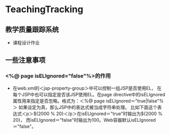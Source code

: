 # TeachingTracking
## 教学质量跟踪系统
* 课程设计作业
## 一些注意事项
### <%@ page isELIgnored="false"%>的作用
*  在web.xml的＜jsp-property-group＞中可以控制一组JSP是否使用EL，
在每个JSP中也可以指定是否该JSP使用EL。在page directive中的isELIgnored
属性用来指定是否忽略。格式为：＜%@ page isELIgnored＝"true|false"%＞
如果设定为真，那么JSP中的表达式被当成字符串处理。
比如下面这个表达式＜p＞${2000 % 20}＜/p＞在isELIgnored＝"true"时输出为${2000 % 20}，
而isELIgnored＝"false"时输出为100。Web容器默认isELIgnored＝"false"。